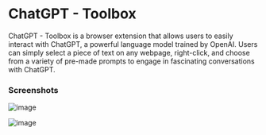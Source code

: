 # ChatGPT - Toolbox

ChatGPT - Toolbox is a browser extension that allows users to easily interact with ChatGPT, a powerful language model trained by OpenAI. Users can simply select a piece of text on any webpage, right-click, and choose from a variety of pre-made prompts to engage in fascinating conversations with ChatGPT.

### Screenshots

![image](https://user-images.githubusercontent.com/1223848/230882064-f13cd6bf-1989-40f2-89b9-10da7f9a6fda.png)

![image](https://user-images.githubusercontent.com/1223848/230882428-b2444718-2345-41a8-b504-2eb8a4dc9de1.png)
